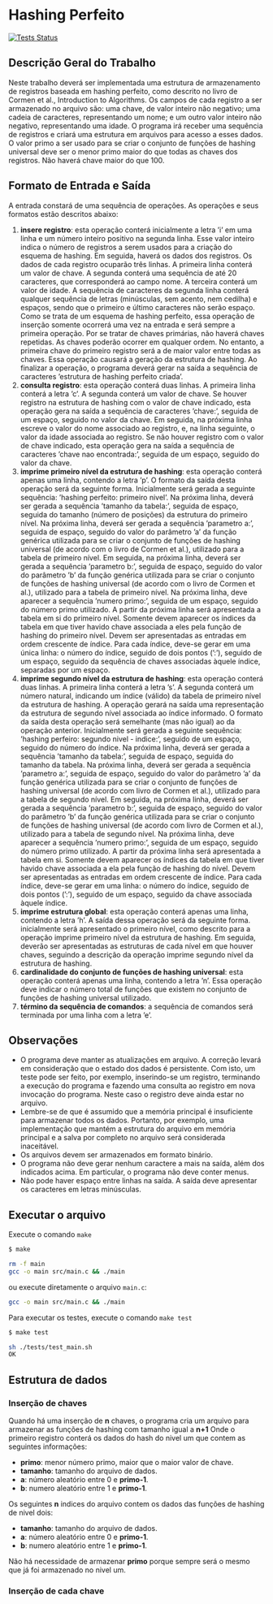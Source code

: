 # Hashing Perfeito

[![Tests Status](https://github.com/andrewalkermo/double-hashing/workflows/C%20test/badge.svg?branch=master&event=push)](https://github.com/andrewalkermo/double-hashing/actions?query=workflow%3A%22C+test%22+branch%3Amaster+event%3Apush)

## Descrição Geral do Trabalho

Neste trabalho deverá ser implementada uma estrutura de armazenamento de registros baseada em hashing perfeito, como descrito no livro de Cormen et al., Introduction to Algorithms. Os campos de cada registro a ser armazenado no arquivo são: uma chave, de valor inteiro não negativo; uma cadeia de caracteres, representando um nome; e um outro valor inteiro não negativo, representando uma idade. O programa irá receber uma sequência de registros e criará uma estrutura em arquivos para acesso a esses dados. O valor primo a ser usado para se criar o conjunto de funções de hashing universal deve ser o menor primo maior do que todas as chaves dos registros. Não haverá chave maior do que 100.

## Formato de Entrada e Saída

A entrada constará de uma sequência de operações. As operações e seus formatos estão descritos abaixo:

1. **insere registro**: esta operação conterá inicialmente a letra ’i’ em uma linha e um número inteiro positivo na segunda linha. Esse valor inteiro indica o número de registros a serem usados para a criação do esquema de hashing. Em seguida, haverá os dados dos registros.
Os dados de cada registro ocuparão três linhas. A primeira linha conterá um valor de chave. A segunda conterá uma sequência de até 20 caracteres, que corresponderá ao campo nome. A terceira conterá um valor de idade. A sequência de caracteres da segunda linha conterá qualquer sequência de letras (minúsculas, sem acento, nem cedilha) e espaços, sendo que o primeiro e último caracteres não serão espaço.
Como se trata de um esquema de hashing perfeito, essa operação de inserção somente ocorrerá uma vez na entrada e será sempre a primeira operação. Por se tratar de chaves primárias, não haverá chaves repetidas. As chaves poderão ocorrer em qualquer ordem. No entanto, a primeira chave do primeiro registro será a de maior valor entre todas as chaves.
Essa operação causará a geração da estrutura de hashing. Ao finalizar a operação, o programa deverá gerar na saída a sequência de caracteres ’estrutura de hashing perfeito criada’.
2. **consulta registro**: esta operação conterá duas linhas. A primeira linha conterá a letra ’c’. A segunda conterá um valor de chave.
Se houver registro na estrutura de hashing com o valor de chave indicado, esta operação gera na saída a sequência de caracteres ’chave:’, seguida de um espaço, seguido no valor da chave. Em seguida, na próxima linha escreve o valor do nome associado ao registro, e, na linha seguinte, o
valor da idade associada ao registro. Se não houver registro com o valor de chave indicado, esta operação gera na saída a sequência de caracteres ’chave nao encontrada:’, seguida de um espaço, seguido do valor da chave.
3. **imprime primeiro nível da estrutura de hashing**: esta operação conterá apenas uma linha, contendo a letra ’p’.
O formato da saída desta operação será da seguinte forma. Inicialmente será gerada a seguinte sequência: ’hashing perfeito: primeiro nivel’. Na próxima linha, deverá ser gerada a sequência ’tamanho da tabela:’, seguida de espaço, seguida do tamanho (número de posições) da estrutura do primeiro nível. Na próxima linha, deverá ser gerada a sequência ’parametro a:’, seguida de espaço, seguido do valor do parâmetro ’a’ da função genérica utilizada para se criar o conjunto de funções de hashing universal (de acordo com o livro de Cormen et al.), utilizado para a tabela
de primeiro nível. Em seguida, na próxima linha, deverá ser gerada a sequência ’parametro b:’, seguida de espaço, seguido do valor do parâmetro ’b’ da função genérica utilizada para se criar o conjunto de funções de hashing universal (de acordo com o livro de Cormen et al.), utilizado para a tabela de primeiro nível. Na próxima linha, deve aparecer a sequência ’numero primo:’, seguida de um espaço, seguido do número primo utilizado.
A partir da próxima linha será apresentada a tabela em si do primeiro nível. Somente devem aparecer os índices da tabela em que tiver havido chave associada a eles pela função de hashing do primeiro nível. Devem ser apresentadas as entradas em ordem crescente de índice. Para cada índice, deve-se gerar em uma única linha: o número do índice, seguido de dois pontos (’:’), seguido de um espaço, seguido da sequência de chaves associadas àquele índice, separadas por um espaço.
4. **imprime segundo nível da estrutura de hashing**: esta operação conterá duas linhas. A primeira linha conterá a letra ’s’. A segunda conterá um número natural, indicando um índice (válido) da tabela de primeiro nível da estrutura de hashing. A operação gerará na saída uma representação da estrutura de segundo nível associada ao índice informado.
O formato da saída desta operação será semelhante (mas não igual) ao da operação anterior. Inicialmente será gerada a seguinte sequência: ’hashing perfeiro: segundo nivel - indice:’, seguido de um espaço, seguido do número do índice. Na próxima linha, deverá ser gerada a sequência ’tamanho da tabela:’, seguida de espaço, seguida do tamanho da tabela. Na próxima linha, deverá ser gerada a sequência ’parametro a:’, seguida de espaço, seguido do valor do parâmetro ’a’ da função genérica utilizada para se criar o conjunto de funções de hashing universal (de acordo com livro de Cormen et al.), utilizado para a tabela de segundo nível. Em seguida, na próxima linha, deverá ser gerada a sequência ’parametro b:’, seguida de espaço, seguido do valor do parâmetro ’b’ da função genérica utilizada para se criar o conjunto de funções de hashing universal (de acordo com livro de Cormen et al.), utilizado para a tabela de segundo nível. Na próxima linha, deve aparecer a sequência ’numero primo:’, seguida de um espaço, seguido do número primo utilizado.
A partir da próxima linha será apresentada a tabela em si. Somente devem aparecer os índices da tabela em que tiver havido chave associada a ela pela função de hashing do nível. Devem ser apresentadas as entradas em ordem crescente de índice. Para cada índice, deve-se gerar em uma linha: o número do índice, seguido de dois pontos (’:’), seguido de um espaço, seguido da chave associada àquele índice.
5. **imprime estrutura global**: esta operação conterá apenas uma linha, contendo a letra ’h’.
A saída dessa operação será da seguinte forma. inicialmente será apresentado o primeiro nível, como descrito para a operação imprime primeiro nível da estrutura de hashing. Em seguida, deverão ser apresentadas as estruturas de cada nível em que houver chaves, seguindo a descrição da operação imprime segundo nível da estrutura de hashing.
6. **cardinalidade do conjunto de funções de hashing universal**: esta operação conterá apenas uma linha, contendo a letra ’n’.
Essa operação deve indicar o número total de funções que existem no conjunto de funções de hashing universal utilizado.
7. **término da sequência de comandos**: a sequência de comandos será terminada por uma linha com a letra ’e’.

## Observações

- O programa deve manter as atualizações em arquivo. A correção levará em consideração que o estado dos dados é persistente. Com isto, um teste pode ser feito, por exemplo, inserindo-se um registro, terminando a execução do programa e fazendo uma consulta ao registro em nova invocação do programa. Neste caso o registro deve ainda estar no arquivo.
- Lembre-se de que é assumido que a memória principal é insuficiente para armazenar todos os dados. Portanto, por exemplo, uma implementação que mantém a estrutura do arquivo em memória principal e a salva por completo no arquivo será considerada inaceitável.
- Os arquivos devem ser armazenados em formato binário.
- O programa não deve gerar nenhum caractere a mais na saída, além dos indicados acima. Em particular, o programa não deve conter menus.
- Não pode haver espaço entre linhas na saída. A saída deve apresentar os caracteres em letras minúsculas.

## Executar o arquivo

Execute o comando `make`

```bash
$ make

rm -f main
gcc -o main src/main.c && ./main
```

ou execute diretamente o arquivo `main.c`:

```bash
gcc -o main src/main.c && ./main
```

Para executar os testes, execute o comando `make test`

```bash
$ make test

sh ./tests/test_main.sh
OK
```

## Estrutura de dados

### Inserção de chaves

Quando há uma inserção de **n** chaves, o programa cria um arquivo para armazenar as funções de hashing com tamanho igual a **n+1** Onde o primeiro registro conterá os dados do hash do nivel um que contem as seguintes informações:

- **primo**: menor número primo, maior que o maior valor de chave.
- **tamanho**: tamanho do arquivo de dados.
- **a**: número aleatório entre 0 e **primo-1**.
- **b**: numero aleatório entre 1 e **primo-1**.

Os seguintes **n** indices do arquivo contem os dados das funções de hashing de nivel dois:

- **tamanho**: tamanho do arquivo de dados.
- **a**: número aleatório entre 0 e **primo-1**.
- **b**: numero aleatório entre 1 e **primo-1**.

Não há necessidade de armazenar **primo** porque sempre será o mesmo que já foi armazenado no nivel um.

### Inserção de cada chave
